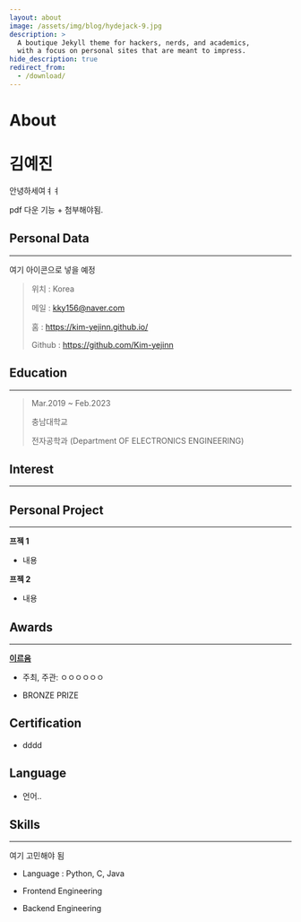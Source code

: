 ```yaml
---
layout: about
image: /assets/img/blog/hydejack-9.jpg
description: >
  A boutique Jekyll theme for hackers, nerds, and academics,
  with a focus on personal sites that are meant to impress.
hide_description: true
redirect_from:
  - /download/
---
```


# About

<!-- author -->

# 김예진

안녕하세여ㅕㅕ

<!-- 이부분 좀 따로 하고 싶은데 찾아 봐야함.. -->

pdf 다운 기능 + 첨부해야됨.

## Personal Data

---

여기 아이콘으로 넣을 예정

> 위치 : Korea
>
> 메일 : kky156@naver.com
>
> 홈 : https://kim-yejinn.github.io/
>
> Github : <a href="https://github.com/Kim-yejinn">https://github.com/Kim-yejinn</a>

## Education

---

<!-- 작게 -->

> Mar.2019 ~ Feb.2023
>
> 충남대학교
>
> 전자공학과 (Department OF ELECTRONICS ENGINEERING)

## Interest

---

## Personal Project

---

**프젝 1**

- 내용

**프젝 2**

- 내용

## Awards

---

<u><strong><a href="주소">이르음</a></strong></u>

- 주최, 주관: ㅇㅇㅇㅇㅇㅇ

- BRONZE PRIZE

## Certification

- dddd

## Language

- 언어..

## Skills

---

여기 고민해야 됨

- Language : Python, C, Java

- Frontend Engineering

- Backend Engineering
